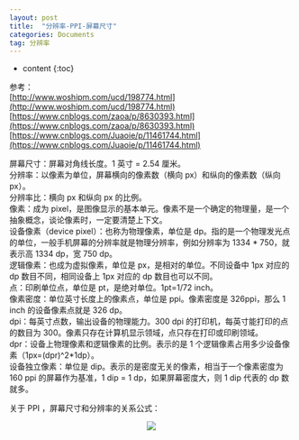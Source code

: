 ```yaml
---
layout: post
title:  "分辨率-PPI-屏幕尺寸"
categories: Documents
tag: 分辨率
---
```


* content
{:toc}


参考：  
[http://www.woshipm.com/ucd/198774.html](http://www.woshipm.com/ucd/198774.html)   
[https://www.cnblogs.com/zaoa/p/8630393.html](https://www.cnblogs.com/zaoa/p/8630393.html)    
[https://www.cnblogs.com/Juaoie/p/11461744.html](https://www.cnblogs.com/Juaoie/p/11461744.html)   

屏幕尺寸：屏幕对角线长度。1 英寸 = 2.54 厘米。  
分辨率：以像素为单位，屏幕横向的像素数（横向 px）和纵向的像素数（纵向 px）。  
分辨率比：横向 px 和纵向 px 的比例。   
像素：成为 pixel，是图像显示的基本单元。像素不是一个确定的物理量，是一个抽象概念，谈论像素时，一定要清楚上下文。  
设备像素（device pixel）：也称为物理像素，单位是 dp。指的是一个物理发光点的单位，一般手机屏幕的分辨率就是物理分辨率，例如分辨率为 1334 * 750，就表示高 1334 dp，宽 750 dp。  
逻辑像素：也成为虚拟像素，单位是 px，是相对的单位。不同设备中 1px 对应的 dp 数目不同，相同设备上 1px 对应的 dp 数目也可以不同。  
点：印刷单位点，单位是 pt，是绝对单位。1pt=1/72 inch。  
像素密度：单位英寸长度上的像素点，单位是 ppi。像素密度是 326ppi，那么 1 inch 的设备像素点就是 326 dp。  
dpi：每英寸点数，输出设备的物理能力。300 dpi 的打印机，每英寸能打印的点的数目为 300。像素只存在计算机显示领域，点只存在打印或印刷领域。  
dpr：设备上物理像素和逻辑像素的比例。表示的是 1 个逻辑像素占用多少设备像素（1px=(dpr)^2*1dp）。  
设备独立像素：单位是 dip。表示的是密度无关的像素，相当于一个像素密度为 160 ppi 的屏幕作为基准，1 dip = 1 dp，如果屏幕密度大，则 1 dip 代表的 dp 数就多。  

关于 PPI ，屏幕尺寸和分辨率的关系公式：

<center>
<img src="{{'/styles/images/Documents/px-ppi.jpg' | prepend: site.baseurl}}">
</center>
